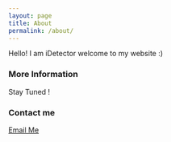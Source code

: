 ```yaml
---
layout: page
title: About
permalink: /about/
---
```


Hello! I am iDetector welcome to my website :) 

### More Information

Stay Tuned ! 

### Contact me

[Email Me](mailto:iDetectorphd20@domain.com)
